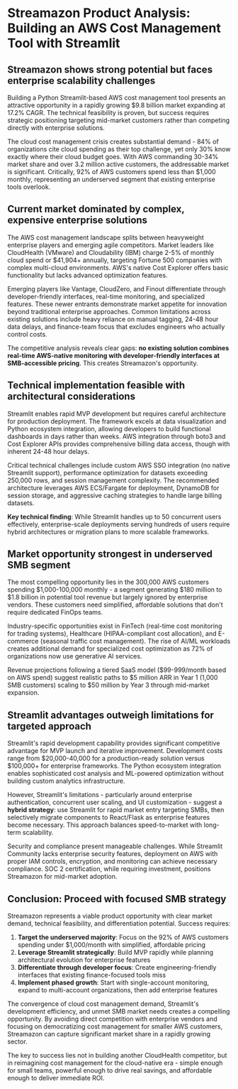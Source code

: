 # Streamazon Product Analysis: Building an AWS Cost Management Tool with Streamlit

## Streamazon shows strong potential but faces enterprise scalability challenges

Building a Python Streamlit-based AWS cost management tool presents an attractive opportunity in a rapidly growing $9.8 billion market expanding at 17.2% CAGR. The technical feasibility is proven, but success requires strategic positioning targeting mid-market customers rather than competing directly with enterprise solutions.

The cloud cost management crisis creates substantial demand - 84% of organizations cite cloud spending as their top challenge, yet only 30% know exactly where their cloud budget goes. With AWS commanding 30-34% market share and over 3.2 million active customers, the addressable market is significant. Critically, 92% of AWS customers spend less than $1,000 monthly, representing an underserved segment that existing enterprise tools overlook.

## Current market dominated by complex, expensive enterprise solutions

The AWS cost management landscape splits between heavyweight enterprise players and emerging agile competitors. Market leaders like CloudHealth (VMware) and Cloudability (IBM) charge 2-5% of monthly cloud spend or $41,904+ annually, targeting Fortune 500 companies with complex multi-cloud environments. AWS's native Cost Explorer offers basic functionality but lacks advanced optimization features.

Emerging players like Vantage, CloudZero, and Finout differentiate through developer-friendly interfaces, real-time monitoring, and specialized features. These newer entrants demonstrate market appetite for innovation beyond traditional enterprise approaches. Common limitations across existing solutions include heavy reliance on manual tagging, 24-48 hour data delays, and finance-team focus that excludes engineers who actually control costs.

The competitive analysis reveals clear gaps: **no existing solution combines real-time AWS-native monitoring with developer-friendly interfaces at SMB-accessible pricing**. This creates Streamazon's opportunity.

## Technical implementation feasible with architectural considerations

Streamlit enables rapid MVP development but requires careful architecture for production deployment. The framework excels at data visualization and Python ecosystem integration, allowing developers to build functional dashboards in days rather than weeks. AWS integration through boto3 and Cost Explorer APIs provides comprehensive billing data access, though with inherent 24-48 hour delays.

Critical technical challenges include custom AWS SSO integration (no native Streamlit support), performance optimization for datasets exceeding 250,000 rows, and session management complexity. The recommended architecture leverages AWS ECS/Fargate for deployment, DynamoDB for session storage, and aggressive caching strategies to handle large billing datasets.

**Key technical finding**: While Streamlit handles up to 50 concurrent users effectively, enterprise-scale deployments serving hundreds of users require hybrid architectures or migration plans to more scalable frameworks.

## Market opportunity strongest in underserved SMB segment

The most compelling opportunity lies in the 300,000 AWS customers spending $1,000-100,000 monthly - a segment generating $180 million to $1.8 billion in potential tool revenue but largely ignored by enterprise vendors. These customers need simplified, affordable solutions that don't require dedicated FinOps teams.

Industry-specific opportunities exist in FinTech (real-time cost monitoring for trading systems), Healthcare (HIPAA-compliant cost allocation), and E-commerce (seasonal traffic cost management). The rise of AI/ML workloads creates additional demand for specialized cost optimization as 72% of organizations now use generative AI services.

Revenue projections following a tiered SaaS model ($99-999/month based on AWS spend) suggest realistic paths to $5 million ARR in Year 1 (1,000 SMB customers) scaling to $50 million by Year 3 through mid-market expansion.

## Streamlit advantages outweigh limitations for targeted approach

Streamlit's rapid development capability provides significant competitive advantage for MVP launch and iterative improvement. Development costs range from $20,000-40,000 for a production-ready solution versus $100,000+ for enterprise frameworks. The Python ecosystem integration enables sophisticated cost analysis and ML-powered optimization without building custom analytics infrastructure.

However, Streamlit's limitations - particularly around enterprise authentication, concurrent user scaling, and UI customization - suggest a **hybrid strategy**: use Streamlit for rapid market entry targeting SMBs, then selectively migrate components to React/Flask as enterprise features become necessary. This approach balances speed-to-market with long-term scalability.

Security and compliance present manageable challenges. While Streamlit Community lacks enterprise security features, deployment on AWS with proper IAM controls, encryption, and monitoring can achieve necessary compliance. SOC 2 certification, while requiring investment, positions Streamazon for mid-market adoption.

## Conclusion: Proceed with focused SMB strategy

Streamazon represents a viable product opportunity with clear market demand, technical feasibility, and differentiation potential. Success requires:

1. **Target the underserved majority**: Focus on the 92% of AWS customers spending under $1,000/month with simplified, affordable pricing
2. **Leverage Streamlit strategically**: Build MVP rapidly while planning architectural evolution for enterprise features
3. **Differentiate through developer focus**: Create engineering-friendly interfaces that existing finance-focused tools miss
4. **Implement phased growth**: Start with single-account monitoring, expand to multi-account organizations, then add enterprise features

The convergence of cloud cost management demand, Streamlit's development efficiency, and unmet SMB market needs creates a compelling opportunity. By avoiding direct competition with enterprise vendors and focusing on democratizing cost management for smaller AWS customers, Streamazon can capture significant market share in a rapidly growing sector.

The key to success lies not in building another CloudHealth competitor, but in reimagining cost management for the cloud-native era - simple enough for small teams, powerful enough to drive real savings, and affordable enough to deliver immediate ROI.
